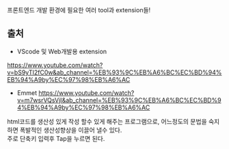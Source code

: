 프론트엔드 개발 환경에 필요한 여러 tool과 extension들!

## 출처

- VScode 및 Web개발용 extension

https://www.youtube.com/watch?v=bS9yTI2fC0w&ab_channel=%EB%93%9C%EB%A6%BC%EC%BD%94%EB%94%A9by%EC%97%98%EB%A6%AC <br>

- Emmet
  https://www.youtube.com/watch?v=m7wsrVQsVjI&ab_channel=%EB%93%9C%EB%A6%BC%EC%BD%94%EB%94%A9by%EC%97%98%EB%A6%AC<br>

html코드를 생산성 있게 작성 할수 있게 해주는 프로그램으로, 어느정도의 문법을 숙지하면 폭발적인 생산성향상을 이끌어 낼수 있다.<br>
주로 단축키 입력후 Tap을 누르면 된다.
